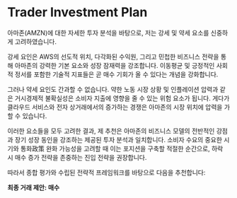 # Trader Investment Plan

아마존(AMZN)에 대한 자세한 투자 분석을 바탕으로, 저는 강세 및 약세 요소를 신중하게 고려하였습니다.

강세 요인은 AWS의 선도적 위치, 다각화된 수익원, 그리고 민첩한 비즈니스 전략을 통해 아마존의 강력한 기본 요소와 성장 잠재력을 강조합니다. 이동평균 및 긍정적인 사회적 정서를 포함한 기술적 지표들은 곧 매수 기회가 올 수 있다는 개념을 강화합니다.

그러나 약세 요인도 간과할 수 없습니다. 약한 노동 시장 상황 및 인플레이션 압력과 같은 거시경제적 불확실성은 소비자 지출에 영향을 줄 수 있는 위험 요소가 됩니다. 게다가 클라우드 서비스와 전자 상거래에서의 증가하는 경쟁은 아마존의 시장 위치에 압력을 가할 수 있습니다.

이러한 요소들을 모두 고려한 결과, 제 추천은 아마존의 비즈니스 모델의 전반적인 강점과 장기 성장 동인을 강조하는 제공된 투자 분석과 일치합니다. 소비자 수요의 중요한 시기와 통화政策 완화 가능성을 고려할 때 이는 포지션을 구축할 적절한 순간으로, 하락 시 매수 증가 전략을 존중하는 진입 전략을 권장합니다.

따라서 종합 평가와 수립된 전략적 프레임워크를 바탕으로 다음을 추천합니다:

**최종 거래 제안: 매수**
